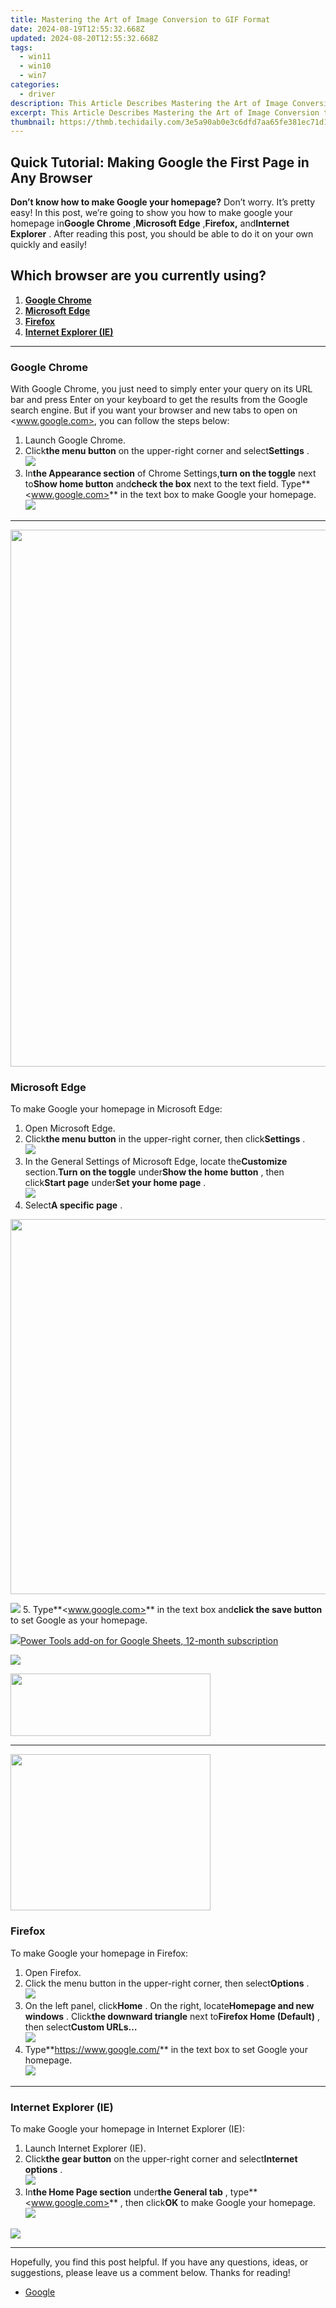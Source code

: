 ```yaml
---
title: Mastering the Art of Image Conversion to GIF Format
date: 2024-08-19T12:55:32.668Z
updated: 2024-08-20T12:55:32.668Z
tags:
  - win11
  - win10
  - win7
categories:
  - driver
description: This Article Describes Mastering the Art of Image Conversion to GIF Format
excerpt: This Article Describes Mastering the Art of Image Conversion to GIF Format
thumbnail: https://thmb.techidaily.com/3e5a90ab0e3c6dfd7aa65fe381ec71d12d0b563a60e02073718388cd3d8e712f.jpg
---
```


## Quick Tutorial: Making Google the First Page in Any Browser

**Don’t know how to make Google your homepage?** Don’t worry. It’s pretty easy! In this post, we’re going to show you how to make google your homepage in**Google Chrome** ,**Microsoft Edge** ,**Firefox,** and**Internet Explorer** . After reading this post, you should be able to do it on your own quickly and easily!

## Which browser are you currently using?

1. **[Google Chrome](https://tools.techidaily.com/drivereasy/download/)**
2. **[Microsoft Edge](https://tools.techidaily.com/drivereasy/download/)**
3. **[Firefox](https://tools.techidaily.com/drivereasy/download/)**
4. **[Internet Explorer (IE)](https://www.drivereasy.com/knowledge/how-to-make-google-my-homepage/#f4)**

---

### Google Chrome

 With Google Chrome, you just need to simply enter your query on its URL bar and press Enter on your keyboard to get the results from the Google search engine. But if you want your browser and new tabs to open on <www.google.com>, you can follow the steps below:

1. Launch Google Chrome.
2. Click**the menu button** on the upper-right corner and select**Settings** .  
![](https://images.drivereasy.com/wp-content/uploads/2019/05/2019-09-20_11-56-58.png)
3. In**the Appearance section** of Chrome Settings,**turn on the toggle** next to**Show home button** and**check the box** next to the text field. Type**<www.google.com>** in the text box to make Google your homepage.  
![](https://images.drivereasy.com/wp-content/uploads/2019/05/2019-09-20_11-58-04.png)

---

<!-- affiliate ads begin -->
<a href="https://propmoneyinc.pxf.io/c/5597632/1803115/14559" target="_top" id="1803115"><img src="//a.impactradius-go.com/display-ad/14559-1803115" border="0" alt="" width="859" height="859"/></a><img height="0" width="0" src="https://imp.pxf.io/i/5597632/1803115/14559" style="position:absolute;visibility:hidden;" border="0" />
<!-- affiliate ads end -->
### Microsoft Edge

To make Google your homepage in Microsoft Edge:

1. Open Microsoft Edge.
2. Click**the menu button** in the upper-right corner, then click**Settings** .  
![](https://images.drivereasy.com/wp-content/uploads/2019/05/2019-09-20_12-08-30.png)
3. In the General Settings of Microsoft Edge, locate the**Customize** section.**Turn on the toggle** under**Show the home button** , then click**Start page** under**Set your home page** .  
![](https://images.drivereasy.com/wp-content/uploads/2019/05/2019-09-20_12-09-10.png)
4. Select**A specific page** .  
<!-- affiliate ads begin -->
<a href="https://appsumo.8odi.net/c/5597632/2087484/7443" target="_top" id="2087484"><img src="//a.impactradius-go.com/display-ad/7443-2087484" border="0" alt="" width="1200" height="600"/></a><img height="0" width="0" src="https://appsumo.8odi.net/i/5597632/2087484/7443" style="position:absolute;visibility:hidden;" border="0" />
<!-- affiliate ads end -->
![](https://images.drivereasy.com/wp-content/uploads/2019/05/2019-09-20_12-10-30.png)
5. Type**<www.google.com>** in the text box and**click the save button** to set Google as your homepage.  
<!-- affiliate ads begin -->
<a href="https://secure.2checkout.com/order/checkout.php?PRODS=4721564&QTY=1&AFFILIATE=108875&CART=1"><img src="https://secure.avangate.com/images/merchant/c14a8df1e1b4d5297e9cb30cb34d5a00/products/copy_power-tools-48.png" border="0">Power Tools add-on for Google Sheets, 12-month subscription</a>
<!-- affiliate ads end -->
![](https://images.drivereasy.com/wp-content/uploads/2019/05/2019-09-20_12-11-10.png)

<!-- affiliate ads begin -->
<a href="https://proteahair.pxf.io/c/5597632/1983634/23621" target="_top" id="1983634"><img src="//a.impactradius-go.com/display-ad/23621-1983634" border="0" alt="" width="320" height="100"/></a><img height="0" width="0" src="https://imp.pxf.io/i/5597632/1983634/23621" style="position:absolute;visibility:hidden;" border="0" />
<!-- affiliate ads end -->
---

<!-- affiliate ads begin -->
<a href="https://zonlipartnershipprogram.pxf.io/c/5597632/1821134/17882" target="_top" id="1821134"><img src="//a.impactradius-go.com/display-ad/17882-1821134" border="0" alt="" width="320" height="250"/></a><img height="0" width="0" src="https://imp.pxf.io/i/5597632/1821134/17882" style="position:absolute;visibility:hidden;" border="0" />
<!-- affiliate ads end -->
### Firefox

To make Google your homepage in Firefox:

1. Open Firefox.
2. Click the menu button in the upper-right corner, then select**Options** .  
![](https://images.drivereasy.com/wp-content/uploads/2019/05/2019-09-20_12-12-00.png)
3. On the left panel, click**Home** . On the right, locate**Homepage and new windows** . Click**the downward triangle** next to**Firefox Home (Default)** , then select**Custom URLs…**  
![](https://images.drivereasy.com/wp-content/uploads/2019/05/2019-09-20_12-12-43.png)
4. Type**<https://www.google.com/>** in the text box to set Google your homepage.  
![](https://images.drivereasy.com/wp-content/uploads/2019/05/2019-09-20_12-13-19.png)

---

### Internet Explorer (IE)

To make Google your homepage in Internet Explorer (IE):

1. Launch Internet Explorer (IE).
2. Click**the gear button** on the upper-right corner and select**Internet options** .  
![](https://images.drivereasy.com/wp-content/uploads/2019/05/2019-09-20_12-14-06.png)
3. In**the Home Page section** under**the General tab** , type**<www.google.com>** , then click**OK** to make Google your homepage.  
![](https://images.drivereasy.com/wp-content/uploads/2019/05/2019-09-20_12-14-43.png)

<!-- affiliate ads begin -->
<a href="https://store.nero.com/order/checkout.php?PRODS=42570605&QTY=1&AFFILIATE=108875&CART=1"><img src="http://cdnwww.nero.com/nero-com-wAssets/img/banners/2023/usbXcopy/Nero_USB_x_copy_Screen_2.png" border="0"></a>
<!-- affiliate ads end -->
---

 Hopefully, you find this post helpful. If you have any questions, ideas, or suggestions, please leave us a comment below. Thanks for reading!

* [Google](https://tools.techidaily.com/drivereasy/download/)

<ins class="adsbygoogle"
     style="display:block"
     data-ad-format="autorelaxed"
     data-ad-client="ca-pub-7571918770474297"
     data-ad-slot="1223367746"></ins>



<ins class="adsbygoogle"
     style="display:block"
     data-ad-client="ca-pub-7571918770474297"
     data-ad-slot="8358498916"
     data-ad-format="auto"
     data-full-width-responsive="true"></ins>


